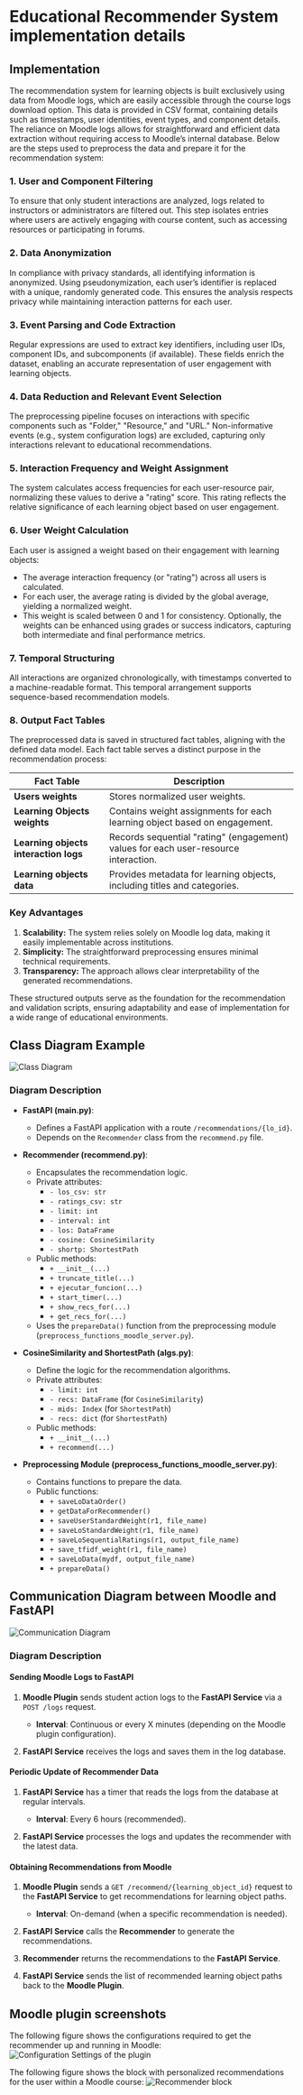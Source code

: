 # Educational Recommender System implementation details 
## Implementation

The recommendation system for learning objects is built exclusively using data from Moodle logs, which are easily accessible through the course logs download option. This data is provided in CSV format, containing details such as timestamps, user identities, event types, and component details. The reliance on Moodle logs allows for straightforward and efficient data extraction without requiring access to Moodle’s internal database. Below are the steps used to preprocess the data and prepare it for the recommendation system:

### 1. User and Component Filtering
To ensure that only student interactions are analyzed, logs related to instructors or administrators are filtered out. This step isolates entries where users are actively engaging with course content, such as accessing resources or participating in forums.

### 2. Data Anonymization
In compliance with privacy standards, all identifying information is anonymized. Using pseudonymization, each user’s identifier is replaced with a unique, randomly generated code. This ensures the analysis respects privacy while maintaining interaction patterns for each user.

### 3. Event Parsing and Code Extraction
Regular expressions are used to extract key identifiers, including user IDs, component IDs, and subcomponents (if available). These fields enrich the dataset, enabling an accurate representation of user engagement with learning objects.

### 4. Data Reduction and Relevant Event Selection
The preprocessing pipeline focuses on interactions with specific components such as "Folder," "Resource," and "URL." Non-informative events (e.g., system configuration logs) are excluded, capturing only interactions relevant to educational recommendations.

### 5. Interaction Frequency and Weight Assignment
The system calculates access frequencies for each user-resource pair, normalizing these values to derive a "rating" score. This rating reflects the relative significance of each learning object based on user engagement.

### 6. User Weight Calculation
Each user is assigned a weight based on their engagement with learning objects:
- The average interaction frequency (or "rating") across all users is calculated.
- For each user, the average rating is divided by the global average, yielding a normalized weight.
- This weight is scaled between 0 and 1 for consistency. Optionally, the weights can be enhanced using grades or success indicators, capturing both intermediate and final performance metrics.

### 7. Temporal Structuring
All interactions are organized chronologically, with timestamps converted to a machine-readable format. This temporal arrangement supports sequence-based recommendation models.

### 8. Output Fact Tables
The preprocessed data is saved in structured fact tables, aligning with the defined data model. Each fact table serves a distinct purpose in the recommendation process:

| **Fact Table**                     | **Description**                                                               |
|------------------------------------|-------------------------------------------------------------------------------|
| **Users weights**                  | Stores normalized user weights.                                               |
| **Learning Objects weights**       | Contains weight assignments for each learning object based on engagement.     |
| **Learning objects interaction logs** | Records sequential "rating" (engagement) values for each user-resource interaction. |
| **Learning objects data**          | Provides metadata for learning objects, including titles and categories.      |

### Key Advantages
1. **Scalability:** The system relies solely on Moodle log data, making it easily implementable across institutions.
2. **Simplicity:** The straightforward preprocessing ensures minimal technical requirements.
3. **Transparency:** The approach allows clear interpretability of the generated recommendations.

These structured outputs serve as the foundation for the recommendation and validation scripts, ensuring adaptability and ease of implementation for a wide range of educational environments.

## Class Diagram Example

![Class Diagram](/imgs/uml_classes.png)

### Diagram Description

- **FastAPI (main.py)**:
  - Defines a FastAPI application with a route `/recommendations/{lo_id}`.
  - Depends on the `Recommender` class from the `recommend.py` file.

- **Recommender (recommend.py)**:
  - Encapsulates the recommendation logic.
  - Private attributes:
    - `- los_csv: str`
    - `- ratings_csv: str`
    - `- limit: int`
    - `- interval: int`
    - `- los: DataFrame`
    - `- cosine: CosineSimilarity`
    - `- shortp: ShortestPath`
  - Public methods:
    - `+ __init__(...)`
    - `+ truncate_title(...)`
    - `+ ejecutar_funcion(...)`
    - `+ start_timer(...)`
    - `+ show_recs_for(...)`
    - `+ get_recs_for(...)`
  - Uses the `prepareData()` function from the preprocessing module (`preprocess_functions_moodle_server.py`).

- **CosineSimilarity and ShortestPath (algs.py)**:
  - Define the logic for the recommendation algorithms.
  - Private attributes:
    - `- limit: int`
    - `- recs: DataFrame` (for `CosineSimilarity`)
    - `- mids: Index` (for `ShortestPath`)
    - `- recs: dict` (for `ShortestPath`)
  - Public methods:
    - `+ __init__(...)`
    - `+ recommend(...)`

- **Preprocessing Module (preprocess_functions_moodle_server.py)**:
  - Contains functions to prepare the data.
  - Public functions:
    - `+ saveLoDataOrder()`
    - `+ getDataForRecommender()`
    - `+ saveUserStandardWeight(r1, file_name)`
    - `+ saveLoStandardWeight(r1, file_name)`
    - `+ saveLoSequentialRatings(r1, output_file_name)`
    - `+ save_tfidf_weight(r1, file_name)`
    - `+ saveLoData(mydf, output_file_name)`
    - `+ prepareData()`

## Communication Diagram between Moodle and FastAPI

![Communication Diagram](/imgs/RecommenderSystem_Communication.png)

### Diagram Description

#### Sending Moodle Logs to FastAPI

1. **Moodle Plugin** sends student action logs to the **FastAPI Service** via a `POST /logs` request.
   - **Interval**: Continuous or every X minutes (depending on the Moodle plugin configuration).

2. **FastAPI Service** receives the logs and saves them in the log database.

#### Periodic Update of Recommender Data

1. **FastAPI Service** has a timer that reads the logs from the database at regular intervals.
   - **Interval**: Every 6 hours (recommended).

2. **FastAPI Service** processes the logs and updates the recommender with the latest data.

#### Obtaining Recommendations from Moodle

1. **Moodle Plugin** sends a `GET /recommend/{learning_object_id}` request to the **FastAPI Service** to get recommendations for learning object paths.
   - **Interval**: On-demand (when a specific recommendation is needed).

2. **FastAPI Service** calls the **Recommender** to generate the recommendations.
3. **Recommender** returns the recommendations to the **FastAPI Service**.
4. **FastAPI Service** sends the list of recommended learning object paths back to the **Moodle Plugin**.

## Moodle plugin screenshots

The following figure shows the configurations required to get the recommender up and running in Moodle:
![Configuration Settings of the plugin](/imgs/recommender_settings_interface.png)

The following figure shows the block with personalized recommendations for the user within a Moodle course:
![Recommender block](/imgs/moodle_recommender_block_interface.png)

